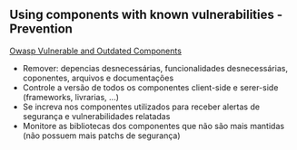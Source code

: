 ## Using components with known vulnerabilities - Prevention

<a href="https://owasp.org/Top10/A06_2021-Vulnerable_and_Outdated_Components/">Owasp Vulnerable and Outdated Components</a>

* Remover: depencias desnecessárias, funcionalidades desnecessárias, coponentes, arquivos e documentações
* Controle a versão de todos os componentes client-side e serer-side (frameworks, livrarias, ...)
* Se increva nos componentes utilizados para receber alertas de segurança e vulnerabilidades relatadas
* Monitore as bibliotecas dos componentes que não são mais mantidas (não possuem mais patchs de segurança)
